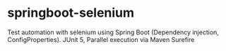 # springboot-selenium

Test automation with selenium using Spring Boot (Dependency injection, ConfigProperties). JUnit 5, Parallel execution via Maven Surefire  
